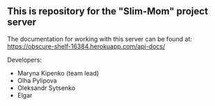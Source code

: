 ## This is repository for the "Slim-Mom" project server

The documentation for working with this server can be found at:
https://obscure-shelf-16384.herokuapp.com/api-docs/

Developers:

- Maryna Kipenko (team lead)
- Olha Pylipova
- Oleksandr Sytsenko
- Elgar
